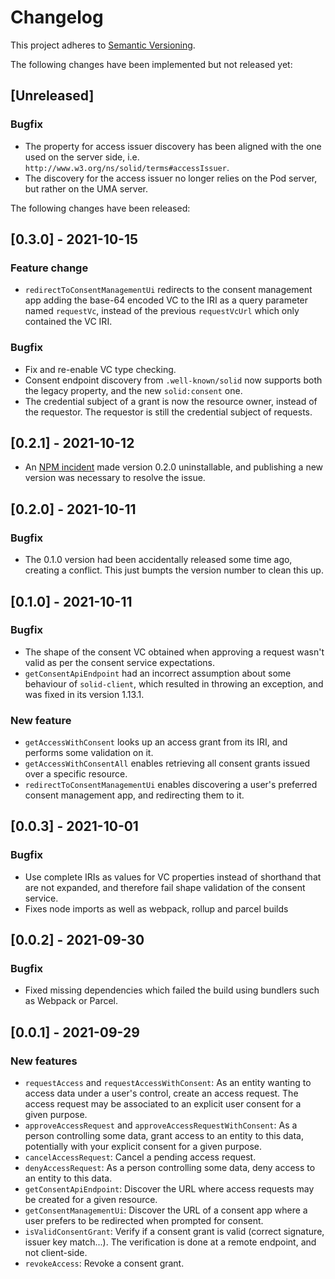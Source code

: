 # Changelog

This project adheres to [Semantic Versioning](http://semver.org/spec/v2.0.0.html).

The following changes have been implemented but not released yet:

## [Unreleased]

### Bugfix

- The property for access issuer discovery has been aligned with the one used on
  the server side, i.e. `http://www.w3.org/ns/solid/terms#accessIssuer`.
- The discovery for the access issuer no longer relies on the Pod server, but rather
  on the UMA server.

The following changes have been released:

## [0.3.0] - 2021-10-15

### Feature change

- `redirectToConsentManagementUi` redirects to the consent management app adding
  the base-64 encoded VC to the IRI as a query parameter named `requestVc`, instead
  of the previous `requestVcUrl` which only contained the VC IRI.

### Bugfix

- Fix and re-enable VC type checking.
- Consent endpoint discovery from `.well-known/solid` now supports both the legacy
  property, and the new `solid:consent` one.
- The credential subject of a grant is now the resource owner, instead of the requestor.
  The requestor is still the credential subject of requests.

## [0.2.1] - 2021-10-12

- An [NPM incident](https://status.npmjs.org/incidents/wy4002vc8ryc) made version
  0.2.0 uninstallable, and publishing a new version was necessary to resolve the issue.

## [0.2.0] - 2021-10-11

### Bugfix

- The 0.1.0 version had been accidentally released some time ago, creating a conflict.
  This just bumpts the version number to clean this up.

## [0.1.0] - 2021-10-11

### Bugfix

- The shape of the consent VC obtained when approving a request wasn't valid as
  per the consent service expectations.
- `getConsentApiEndpoint` had an incorrect assumption about some behaviour of
  `solid-client`, which resulted in throwing an exception, and was fixed in its
  version 1.13.1.

### New feature

- `getAccessWithConsent` looks up an access grant from its IRI, and performs some
  validation on it.
- `getAccessWithConsentAll` enables retrieving all consent grants issued over a
  specific resource.
- `redirectToConsentManagementUi` enables discovering a user's preferred consent
  management app, and redirecting them to it.

## [0.0.3] - 2021-10-01

### Bugfix

- Use complete IRIs as values for VC properties instead of shorthand that are not
  expanded, and therefore fail shape validation of the consent service.
- Fixes node imports as well as webpack, rollup and parcel builds

## [0.0.2] - 2021-09-30

### Bugfix

- Fixed missing dependencies which failed the build using bundlers such as Webpack or Parcel.

## [0.0.1] - 2021-09-29

### New features

- `requestAccess` and `requestAccessWithConsent`: As an entity wanting to access
  data under a user's control, create an access request. The access request may
  be associated to an explicit user consent for a given purpose.
- `approveAccessRequest` and `approveAccessRequestWithConsent`: As a person controlling
  some data, grant access to an entity to this data, potentially with your explicit
  consent for a given purpose.
- `cancelAccessRequest`: Cancel a pending access request.
- `denyAccessRequest`: As a person controlling some data, deny access to an entity
  to this data.
- `getConsentApiEndpoint`: Discover the URL where access requests may be created for
  a given resource.
- `getConsentManagementUi`: Discover the URL of a consent app where a user prefers
  to be redirected when prompted for consent.
- `isValidConsentGrant`: Verify if a consent grant is valid (correct signature, issuer key match...).
  The verification is done at a remote endpoint, and not client-side.
- `revokeAccess`: Revoke a consent grant.
